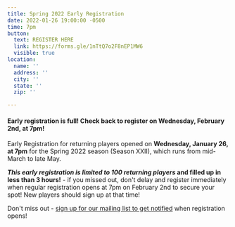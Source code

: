 ```yaml
---
title: Spring 2022 Early Registration
date: 2022-01-26 19:00:00 -0500
time: 7pm
button:
  text: REGISTER HERE
  link: https://forms.gle/1nTtQ7o2F8nEP1MW6
  visible: true
location:
  name: ''
  address: ''
  city: ''
  state: ''
  zip: ''

---
```

#### Early registration is full!  Check back to register on Wednesday, February 2nd, at 7pm!

Early Registration for returning players opened on **Wednesday, January 26, at 7pm** for the Spring 2022 season (Season XXII), which runs from mid-March to late May.

**_This early registration is limited to 100 returning players_ and filled up in less than 3 hours!** - if you missed out, don't delay and register immediately when regular registration opens at 7pm on February 2nd to secure your spot!  New players should sign up at that time!

Don't miss out - [sign up for our mailing list to get notified](http://eepurl.com/c9JkQz) when registration opens!